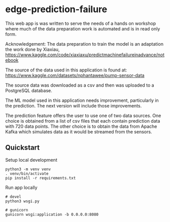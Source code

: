 # edge-prediction-failure
This web app is was written to serve the needs of a hands on workshop where much of the data preparation work is automated and is in read only form.

Acknowledgement: The data preparation to train the model is an adaptation the work done by 
Xiaxiau, https://www.kaggle.com/code/xiaxiaxu/predictmachinefailureinadvance/notebook

The source of the data used in this application is found at: https://www.kaggle.com/datasets/nphantawee/pump-sensor-data 

The source data was downloaded as a csv and then was uploaded to a PostgreSQL database.

The ML model used in this application needs improvement, particularly in the prediction.  The next version will include those improvements.

The prediction feature offers the user to use one of two data sources.  One choice is obtained from a list of csv files that each contain prediction data with 720 data points.  The other choice is to obtain the data from Apache Kafka which simulates data as it would be streamed from the sensors.

## Quickstart

Setup local development
```
python3 -m venv venv
. venv/bin/activate
pip install -r requirements.txt
```

Run app locally
```
# devel
python3 wsgi.py

# gunicorn
gunicorn wsgi:application -b 0.0.0.0:8080
```
